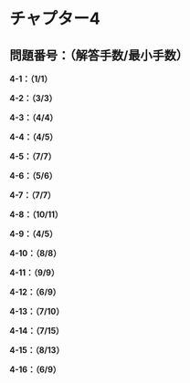 # チャプター4

## 問題番号：（解答手数/最小手数）

**4-1：（1/1）**

**4-2：（3/3）**

**4-3：（4/4）**

**4-4：（4/5）**

**4-5：（7/7）**

**4-6：（5/6）**

**4-7：（7/7）**

**4-8：（10/11）**

**4-9：（4/5）**

**4-10：（8/8）**

**4-11：（9/9）**

**4-12：（6/9）**

**4-13：（7/10）**

**4-14：（7/15）**

**4-15：（8/13）**

**4-16：（6/9）**
